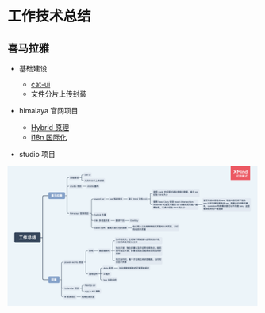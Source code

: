 # 工作技术总结

## 喜马拉雅

- 基础建设

  - [cat-ui](./喜马拉雅/基础建设/cat-ui.md)
  - [文件分片上传封装](./喜马拉雅/基础建设/文件分片上传封装.md)

- himalaya 官网项目

  - [Hybrid 原理](./喜马拉雅/himalaya官网项目/Hybrid原理.md)
  - [i18n 国际化](./喜马拉雅/himalaya官网项目/i18n国际化.md)

- studio 项目

<img src="./assets/工作总结.png">
